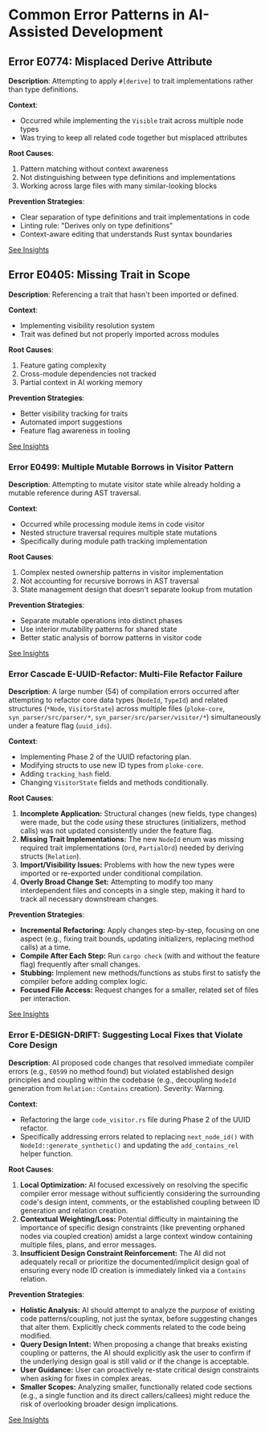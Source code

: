 # Common Error Patterns in AI-Assisted Development

## Error E0774: Misplaced Derive Attribute
**Description**: Attempting to apply `#[derive]` to trait implementations rather than type definitions.

**Context**: 
- Occurred while implementing the `Visible` trait across multiple node types
- Was trying to keep all related code together but misplaced attributes

**Root Causes**:
1. Pattern matching without context awareness
2. Not distinguishing between type definitions and implementations
3. Working across large files with many similar-looking blocks

**Prevention Strategies**:
- Clear separation of type definitions and trait implementations in code
- Linting rule: "Derives only on type definitions"
- Context-aware editing that understands Rust syntax boundaries

[See Insights](#potential-insights-from-e0774)

## Error E0405: Missing Trait in Scope  
**Description**: Referencing a trait that hasn't been imported or defined.

**Context**:
- Implementing visibility resolution system
- Trait was defined but not properly imported across modules

**Root Causes**:
1. Feature gating complexity
2. Cross-module dependencies not tracked
3. Partial context in AI working memory

**Prevention Strategies**:
- Better visibility tracking for traits
- Automated import suggestions
- Feature flag awareness in tooling

[See Insights](#potential-insights-from-e0405)

### Error E0499: Multiple Mutable Borrows in Visitor Pattern
**Description**: Attempting to mutate visitor state while already holding a mutable reference during AST traversal.

**Context**:
- Occurred while processing module items in code visitor
- Nested structure traversal requires multiple state mutations
- Specifically during module path tracking implementation

**Root Causes**:
1. Complex nested ownership patterns in visitor implementation
2. Not accounting for recursive borrows in AST traversal
3. State management design that doesn't separate lookup from mutation

**Prevention Strategies**:
- Separate mutable operations into distinct phases
- Use interior mutability patterns for shared state
- Better static analysis of borrow patterns in visitor code

[See Insights](#potential-insights-from-e0499)

### Error Cascade E-UUID-Refactor: Multi-File Refactor Failure
**Description**: A large number (54) of compilation errors occurred after attempting to refactor core data types (`NodeId`, `TypeId`) and related structures (`*Node`, `VisitorState`) across multiple files (`ploke-core`, `syn_parser/src/parser/*`, `syn_parser/src/parser/visitor/*`) simultaneously under a feature flag (`uuid_ids`).

**Context**:
- Implementing Phase 2 of the UUID refactoring plan.
- Modifying structs to use new ID types from `ploke-core`.
- Adding `tracking_hash` field.
- Changing `VisitorState` fields and methods conditionally.

**Root Causes**:
1. **Incomplete Application:** Structural changes (new fields, type changes) were made, but the code *using* these structures (initializers, method calls) was not updated consistently under the feature flag.
2. **Missing Trait Implementations:** The new `NodeId` enum was missing required trait implementations (`Ord`, `PartialOrd`) needed by deriving structs (`Relation`).
3. **Import/Visibility Issues:** Problems with how the new types were imported or re-exported under conditional compilation.
4. **Overly Broad Change Set:** Attempting to modify too many interdependent files and concepts in a single step, making it hard to track all necessary downstream changes.

**Prevention Strategies**:
- **Incremental Refactoring:** Apply changes step-by-step, focusing on one aspect (e.g., fixing trait bounds, updating initializers, replacing method calls) at a time.
- **Compile After Each Step:** Run `cargo check` (with and without the feature flag) frequently after small changes.
- **Stubbing:** Implement new methods/functions as stubs first to satisfy the compiler before adding complex logic.
- **Focused File Access:** Request changes for a smaller, related set of files per interaction.

[See Insights](#potential-insights-from-e-uuid-refactor)


### Error E-DESIGN-DRIFT: Suggesting Local Fixes that Violate Core Design
**Description**: AI proposed code changes that resolved immediate compiler errors (e.g., `E0599` no method found) but violated established design principles and coupling within the codebase (e.g., decoupling `NodeId` generation from `Relation::Contains` creation). Severity: Warning.

**Context**:
- Refactoring the large `code_visitor.rs` file during Phase 2 of the UUID refactor.
- Specifically addressing errors related to replacing `next_node_id()` with `NodeId::generate_synthetic()` and updating the `add_contains_rel` helper function.

**Root Causes**:
1. **Local Optimization:** AI focused excessively on resolving the specific compiler error message without sufficiently considering the surrounding code's design intent, comments, or the established coupling between ID generation and relation creation.
2. **Contextual Weighting/Loss:** Potential difficulty in maintaining the importance of specific design constraints (like preventing orphaned nodes via coupled creation) amidst a large context window containing multiple files, plans, and error messages.
3. **Insufficient Design Constraint Reinforcement:** The AI did not adequately recall or prioritize the documented/implicit design goal of ensuring every node ID creation is immediately linked via a `Contains` relation.

**Prevention Strategies**:
- **Holistic Analysis:** AI should attempt to analyze the *purpose* of existing code patterns/coupling, not just the syntax, before suggesting changes that alter them. Explicitly check comments related to the code being modified.
- **Query Design Intent:** When proposing a change that breaks existing coupling or patterns, the AI should explicitly ask the user to confirm if the underlying design goal is still valid or if the change is acceptable.
- **User Guidance:** User can proactively re-state critical design constraints when asking for fixes in complex areas.
- **Smaller Scopes:** Analyzing smaller, functionally related code sections (e.g., a single function and its direct callers/callees) might reduce the risk of overlooking broader design implications.

[See Insights](#potential-insights-from-e-design-drift)

